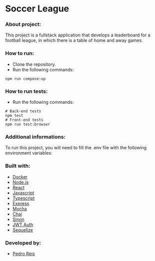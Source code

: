# Soccer League
### About project:
This project is a fullstack application that develops a leaderboard for a football league, in which there is a table of home and away games.
### How to run:
- Clone the repository.
- Run the following commands:
```
npm run compose:up
```
### How to run tests:
- Run the following commands:
```
# Back-end tests
npm test
# Front-end tests
npm run test:browser
```
### Additional informations:
To run this project, you will need to fill the .env file with the following environment variables:
### Built with:
- [Docker](https://www.docker.com/)
- [Node.js](https://nodejs.org/en/)
- [React](https://pt-br.reactjs.org/)
- [Javascript](https://developer.mozilla.org/pt-BR/docs/Web/JavaScript)
- [Typescript](https://www.typescriptlang.org/)
- [Express](https://expressjs.com/pt-br/)
- [Mocha](https://mochajs.org/)
- [Chai](https://www.chaijs.com/)
- [Sinon](https://sinonjs.org/)
- [JWT Auth](https://jwt.io/)
- [Sequelize](https://sequelize.org/)
### Developed by:
- [Pedro Reis](https://www.linkedin.com/in/pedroreisalves/)
